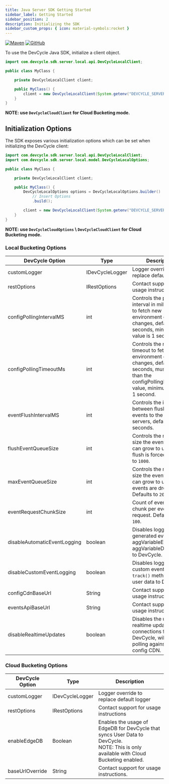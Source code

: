 ```yaml
---
title: Java Server SDK Getting Started
sidebar_label: Getting Started
sidebar_position: 2
description: Initializing the SDK
sidebar_custom_props: { icon: material-symbols:rocket }
---
```


[![Maven](https://badgen.net/maven/v/maven-central/com.devcycle/java-server-sdk)](https://search.maven.org/artifact/com.devcycle/java-server-sdk)
[![GitHub](https://img.shields.io/github/stars/devcyclehq/java-server-sdk.svg?style=social&label=Star&maxAge=2592000)](https://github.com/DevCycleHQ/java-server-sdk)

[//]: # 'wizard-initialize-start'

To use the DevCycle Java SDK, initialize a client object.

```java
import com.devcycle.sdk.server.local.api.DevCycleLocalClient;

public class MyClass {

    private DevCycleLocalClient client;

    public MyClass() {
        client = new DevCycleLocalClient(System.getenv("DEVCYCLE_SERVER_SDK_KEY"));
    }
}
```
[//]: # 'wizard-initialize-end'


**NOTE: use `DevCycleCloudClient` for Cloud Bucketing mode.**

## Initialization Options

The SDK exposes various initialization options which can be set when initializing the DevCycle client:

```java
import com.devcycle.sdk.server.local.api.DevCycleLocalClient;
import com.devcycle.sdk.server.local.model.DevCycleLocalOptions;

public class MyClass {

    private DevCycleLocalClient client;

    public MyClass() {
        DevCycleLocalOptions options = DevCycleLocalOptions.builder()
            // Insert Options
            .build();

        client = new DevCycleLocalClient(System.getenv("DEVCYCLE_SERVER_SDK_KEY"), options);
    }
}
```

**NOTE: use `DevCycleCloudOptions` \ `DevCycleCloudClient` for Cloud Bucketing mode.**

### Local Bucketing Options

| DevCycle Option              | Type            | Description                                                                                                                                                                   |
| ---------------------------- | --------------- | ----------------------------------------------------------------------------------------------------------------------------------------------------------------------------- |
| customLogger                 | IDevCycleLogger | Logger override to replace default logger                                                                                                                                     |
| restOptions                  | IRestOptions    | Contact support for usage instructions.                                                                                                                                       |
| configPollingIntervalMS      | int             | Controls the polling interval in milliseconds to fetch new environment config changes, defaults to 30 seconds, minimum value is 1 second.                                     |
| configPollingTimeoutMs       | int             | Controls the request timeout to fetch new environment config changes, defaults to 10 seconds, must be less than the configPollingIntervalMS value, minimum value is 1 second. |
| eventFlushIntervalMS         | int             | Controls the interval between flushing events to the DevCycle servers, defaults to 10 seconds.                                                                                |
| flushEventQueueSize          | int             | Controls the maximum size the event queue can grow to until a flush is forced. Defaults to `1000`.                                                                            |
| maxEventQueueSize            | int             | Controls the maximum size the event queue can grow to until events are dropped. Defaults to `2000`.                                                                           |
| eventRequestChunkSize        | int             | Count of events to chunk per event upload request. Defaults to `100`.                                                                                                         |
| disableAutomaticEventLogging | boolean         | Disables logging of sdk generated events (e.g. aggVariableEvaluated, aggVariableDefaulted) to DevCycle.                                                                       |
| disableCustomEventLogging    | boolean         | Disables logging of custom events, from `track()` method, and user data to DevCycle.                                                                                          |
| configCdnBaseUrl             | String          | Contact support for usage instructions.                                                                                                                                       |
| eventsApiBaseUrl             | String          | Contact support for usage instructions.                                                                                                                                       |
| disableRealtimeUpdates       | boolean         | Disables the usage of realtime updates SSE connections for DevCycle, will revert to polling against the config CDN.                                                           |

### Cloud Bucketing Options

| DevCycle Option | Type            | Description                                                                                                                                 |
| --------------- | --------------- | ------------------------------------------------------------------------------------------------------------------------------------------- |
| customLogger    | IDevCycleLogger | Logger override to replace default logger                                                                                                   |
| restOptions     | IRestOptions    | Contact support for usage instructions                                                                                                      |
| enableEdgeDB    | Boolean         | Enables the usage of EdgeDB for DevCycle that syncs User Data to DevCycle. <br />NOTE: This is only available with Cloud Bucketing enabled. |
| baseUrlOverride | String          | Contact support for usage instructions.                                                                                                     |
